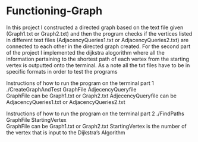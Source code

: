 # Functioning-Graph
In this project I constructed a directed graph based on the text file given (Graph1.txt or Graph2.txt) and then the program checks if the vertices listed in different text files (AdjacencyQueries1.txt or AdjacencyQueries2.txt) are connected to each other in the directed graph created. For the second part of the project I implemented the dijkstra alogorithm where all the information pertaining to the shortest path of each vertex from the starting vertex is outputted onto the terminal. 
As a note all the txt files have to be in specific formats in order to test the programs

Instructions of how to run the program on the terminal part 1 
./CreateGraphAndTest GraphFile AdjecencyQueryfile  
GraphFile can be Graph1.txt or Graph2.txt 
AdjecencyQueryfile can be AdjacencyQueries1.txt or AdjacencyQueries2.txt  

Instructions of how to run the program on the terminal part 2 
./FindPaths GraphFile StartingVertex  
GraphFile can be Graph1.txt or Graph2.txt 
StartingVertex is the number of the vertex that is input to the Dijkstra’s Algorithm   

